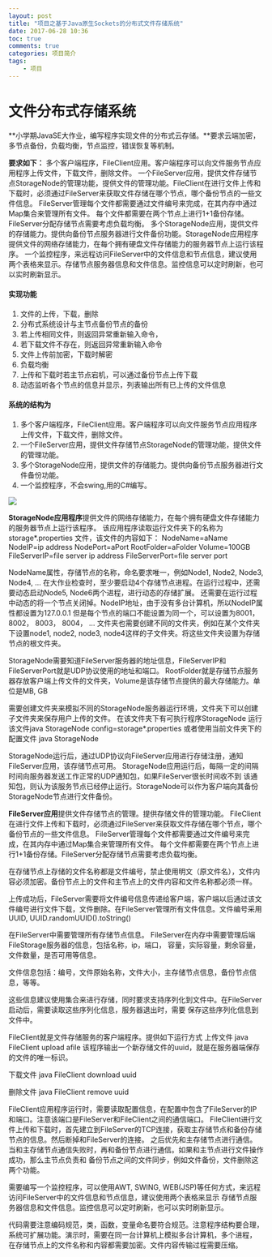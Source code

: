 ```yaml
---
layout: post
title: "项目之基于Java原生Sockets的分布式文件存储系统"
date: 2017-06-28 10:36
toc: true
comments: true
categories: 项目简介
tags: 
	- 项目
---
```


# 文件分布式存储系统

**小学期JavaSE大作业，编写程序实现文件的分布式云存储。**要求云端加密，多节点备份，负载均衡，节点监控，错误恢复等机制。

<!--more-->

**要求如下：** 多个客户端程序，FileClient应用。客户端程序可以向文件服务节点应用程序上传文件，下载文件，删除文件。 一个FileServer应用，提供文件存储节点StorageNode的管理功能，提供文件的管理功能。FileClient在进行文件上传和下载时，必须通过FileServer来获取文件存储在哪个节点，哪个备份节点的一些文件信息。 FileServer管理每个文件都需要通过文件编号来完成，在其内存中通过Map集合来管理所有文件。 每个文件都需要在两个节点上进行1+1备份存储。FileServer分配存储节点需要考虑负载均衡。 多个StorageNode应用，提供文件的存储能力。提供向备份节点服务器进行文件备份功能。StorageNode应用程序提供文件的网络存储能力，在每个拥有硬盘文件存储能力的服务器节点上运行该程序。 一个监控程序，来远程访问FileServer中的文件信息和节点信息，建议使用两个表格来显示。存储节点服务器信息和文件信息。监控信息可以定时刷新，也可以实时刷新显示。

#### 实现功能

1. 文件的上传，下载，删除
2. 分布式系统设计与主节点备份节点的备份
3. 若上传相同文件，则返回异常重新输入命令，
4. 若下载文件不存在，则返回异常重新输入命令
5. 文件上传前加密，下载时解密
6. 负载均衡
7. 上传和下载时若主节点宕机，可以通过备份节点上传下载
8. 动态监听各个节点的信息并显示，列表输出所有已上传的文件信息

#### 系统的结构为

1. 多个客户端程序，FileClient应用。客户端程序可以向文件服务节点应用程序上传文件，下载文件，删除文件。
2. 一个FileServer应用，提供文件存储节点StorageNode的管理功能，提供文件的管理功能。
3. 多个StorageNode应用，提供文件的存储能力。提供向备份节点服务器进行文件备份功能。
4. 一个监控程序，不会swing,用的C#编写。

![](https://cdn.jsdelivr.net/gh/siyuanzhou/pic/img/20210619223942.png)

**StorageNode应用程序**提供文件的网络存储能力，在每个拥有硬盘文件存储能力的服务器节点上运行该程序。 该应用程序读取运行文件夹下的名称为storage*.properties 文件，该文件的内容如下： NodeName=aName NodeIP=ip address NodePort=aPort RootFolder=aFolder Volume=100GB FileServerIP=file server ip address FileServerPort=file server port

NodeName属性，存储节点的名称，命名要求唯一，例如Node1, Node2, Node3, Node4, ... 在大作业检查时，至少要启动4个存储节点进程。在运行过程中，还需要动态启动Node5, Node6两个进程，进行动态的存储扩展。 还需要在运行过程中动态的将一个节点关闭掉。NodeIP地址，由于没有多台计算机，所以NodeIP属性都设置为127.0.0.1 但是每个节点的端口不能设置为同一个，可以设置为8001， 8002， 8003， 8004， ... 文件夹也需要创建不同的文件夹，例如在某个文件夹下设置node1, node2, node3, node4这样的子文件夹。将这些文件夹设置为存储节点的根文件夹。

StorageNode需要知道FileServer服务器的地址信息，FileServerIP和FileServerPort就是UDP协议使用的地址和端口。 RootFolder就是存储节点服务器存放客户端上传文件的文件夹，Volume是该存储节点提供的最大存储能力。单位是MB, GB

需要创建文件夹来模拟不同的StorageNode服务器运行环境，文件夹下可以创建子文件夹来保存用户上传的文件。 在该文件夹下有可执行程序StorageNode 运行该文件java StorageNode config=storage*.properties 或者使用当前文件夹下的配置文件 java StorageNode

StorageNode运行后，通过UDP协议向FileServer应用进行存储注册，通知FileServer应用，该存储节点可用。 StorageNode应用运行后，每隔一定的间隔时间向服务器发送工作正常的UDP通知包，如果FileServer很长时间收不到 该通知包，则认为该服务节点已经停止运行。StorageNode可以作为客户端向其备份StorageNode节点进行文件备份。

**FileServer应用**提供文件存储节点的管理。提供存储文件的管理功能。 FileClient在进行文件上传和下载时，必须通过FileServer来获取文件存储在哪个节点，哪个备份节点的一些文件信息。 FileServer管理每个文件都需要通过文件编号来完成，在其内存中通过Map集合来管理所有文件。 每个文件都需要在两个节点上进行1+1备份存储。FileServer分配存储节点需要考虑负载均衡。

在存储节点上存储的文件名称都是文件编号，禁止使用明文（原文件名），文件内容必须加密。备份节点上的文件和主节点上的文件内容和文件名称都必须一样。

上传成功后，FileServer需要将文件编号信息传递给客户端，客户端以后通过该文件编号进行文件下载，文件删除。在FileServer管理所有文件信息。文件编号采用UUID, UUID.randomUUID().toString()

在FileServer中需要管理所有存储节点信息。 FileServer在内存中需要管理后端FileStorage服务器的信息，包括名称，ip，端口， 容量，实际容量，剩余容量，文件数量，是否可用等信息。

文件信息包括：编号，文件原始名称，文件大小，主存储节点信息，备份节点信息，等等。

这些信息建议使用集合来进行存储，同时要求支持序列化到文件中。在FileServer启动后，需要读取这些序列化信息，服务器退出时，需要 保存这些序列化信息到文件中。

FileClient就是文件存储服务的客户端程序。提供如下运行方式 上传文件 java FileClient upload afile 该程序输出一个新存储文件的uuid，就是在服务器端保存的文件的唯一标识。

下载文件 java FileClient download uuid

删除文件 java FileClient remove uuid

FileClient应用程序运行时，需要读取配置信息，在配置中包含了FileServer的IP和端口。注意该端口是FileServer和FileClient之间的通信端口。 FileClient进行文件上传和下载时，首先建立到FileServer的TCP连接，获取主存储节点和备份存储节点的信息。然后断掉和FileServer的连接。 之后优先和主存储节点进行通信。当和主存储节点通信失败时，再和备份节点进行通信。如果和主节点进行文件操作成功，那么主节点负责和 备份节点之间的文件同步，例如文件备份，文件删除这两个功能。

需要编写一个监控程序，可以使用AWT, SWING, WEB(JSP)等任何方式，来远程访问FileServer中的文件信息和节点信息，建议使用两个表格来显示 存储节点服务器信息和文件信息。监控信息可以定时刷新，也可以实时刷新显示。

代码需要注意编码规范，类，函数，变量命名要符合规范。注意程序结构要合理，系统可扩展功能。演示时，需要在同一台计算机上模拟多台计算机，多个进程， 在存储节点上的文件名称和内容都需要加密。文件内容传输过程需要压缩。
